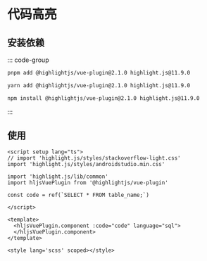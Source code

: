 <!-- 代码高亮 -->

# 代码高亮

## 安装依赖

::: code-group

  ```bash [pnpm]
  pnpm add @highlightjs/vue-plugin@2.1.0 highlight.js@11.9.0
  ```

  ```bash [yarn]
  yarn add @highlightjs/vue-plugin@2.1.0 highlight.js@11.9.0
  ```

  ```bash [npm]
  npm install @highlightjs/vue-plugin@2.1.0 highlight.js@11.9.0
  ```

:::

## 使用

```vue
<script setup lang="ts">
// import 'highlight.js/styles/stackoverflow-light.css'
import 'highlight.js/styles/androidstudio.min.css'

import 'highlight.js/lib/common'
import hljsVuePlugin from '@highlightjs/vue-plugin'

const code = ref(`SELECT * FROM table_name;`)

</script>

<template>
  <hljsVuePlugin.component :code="code" language="sql">
  </hljsVuePlugin.component>
</template>

<style lang='scss' scoped></style>
```
